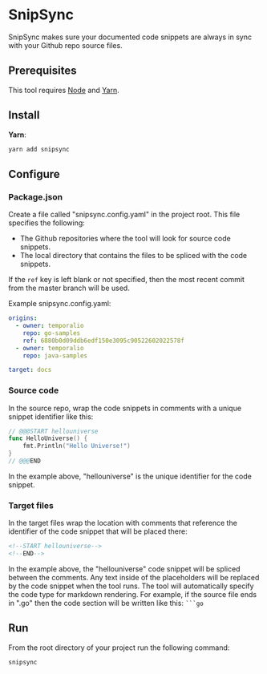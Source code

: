 # SnipSync

SnipSync makes sure your documented code snippets are always in sync with your Github repo source files.

## Prerequisites

This tool requires [Node](https://nodejs.org/) and [Yarn](https://yarnpkg.com/).

## Install

**Yarn**:

```bash
yarn add snipsync
```

## Configure

### Package.json

Create a file called "snipsync.config.yaml" in the project root. This file specifies the following:

- The Github repositories where the tool will look for source code snippets.
- The local directory that contains the files to be spliced with the code snippets.

If the `ref` key is left blank or not specified, then the most recent commit from the master branch will be used.

Example snipsync.config.yaml:

```yaml
origins:
  - owner: temporalio
    repo: go-samples
    ref: 6880b0d09ddb6edf150e3095c90522602022578f
  - owner: temporalio
    repo: java-samples

target: docs
```

### Source code

In the source repo, wrap the code snippets in comments with a unique snippet identifier like this:

```go
// @@@START hellouniverse
func HelloUniverse() {
	fmt.Println("Hello Universe!")
}
// @@@END
```

In the example above, "hellouniverse" is the unique identifier for the code snippet.

### Target files

In the target files wrap the location with comments that reference the identifier of the code snippet that will be placed there:

```md
<!--START hellouniverse-->
<!--END-->
```

In the example above, the "hellouniverse" code snippet will be spliced between the comments. Any text inside of the placeholders will be replaced by the code snippet when the tool runs. The tool will automatically specify the code type for markdown rendering. For example, if the source file ends in ".go" then the code section will be written like this: `` ```go ``

## Run

From the root directory of your project run the following command:

```bash
snipsync
```


